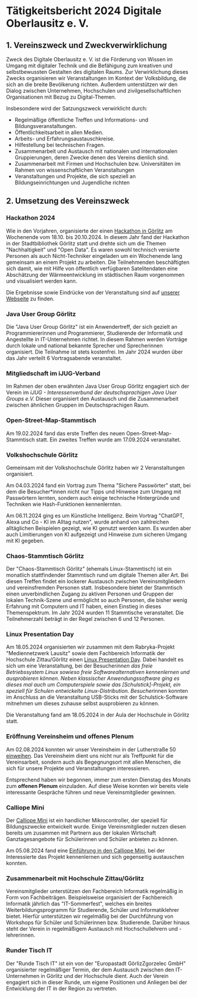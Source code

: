 # Tätigkeitsbericht 2024 Digitale Oberlausitz e. V.

## 1. Vereinszweck und Zweckverwirklichung

Zweck des Digitale Oberlausitz e. V. ist die Förderung von Wissen im Umgang mit digitaler Technik und die Befähigung zum
kreativen und selbstbewussten Gestalten des digitalen Raums. Zur Verwirklichung dieses Zwecks organisieren wir
Veranstaltungen im Kontext der Volksbildung, die sich an die breite Bevölkerung richten. Außerdem unterstützen wir den
Dialog zwischen Unternehmen, Hochschulen und zivilgesellschaftlichen Organisationen mit Bezug zu Digital-Themen.

Insbesondere wird der Satzungszweck verwirklicht durch:

- Regelmäßige öffentliche Treffen und Informations- und Bildungsveranstaltungen.
- Öffentlichkeitsarbeit in allen Medien.
- Arbeits- und Erfahrungsaustauschkreise.
- Hilfestellung bei technischen Fragen.
- Zusammenarbeit und Austausch mit nationalen und internationalen Gruppierungen, deren Zwecke denen des Vereins dienlich
  sind.
- Zusammenarbeit mit Firmen und Hochschulen bzw. Universitäten im Rahmen von wissenschaftlichen Veranstaltungen
- Veranstaltungen und Projekte, die sich speziell an Bildungseinrichtungen und Jugendliche richten

## 2. Umsetzung des Vereinszweck

### Hackathon 2024

Wie in den Vorjahren, organisierte der einen [Hackathon in Görlitz](/events/2024/hackathon_2024_10/) am Wochenende
vom 18.10. bis 20.10.2024. In diesem Jahr fand der Hackathon in der Stadtbibliothek Görlitz statt und drehte sich
um die Themen "Nachhaltigkeit" und "Open Data".
Es waren sowohl technisch versierte Personen als auch Nicht-Techniker eingeladen um ein Wochenende lang gemeinsam
an einem Projekt zu arbeiten. Die Teilnehmenden beschäftigten sich damit, wie mit Hilfe von
öffentlich verfügbaren Satelitendaten eine Abschätzung der Wärmeentwicklung im städtischen Raum
vorgenommen und visualisiert werden kann.

Die Ergebnisse sowie Eindrücke von der Veranstaltung sind auf [unserer Webseite](/news/2024/hackathon2024retro/) zu
finden.

### Java User Group Görlitz

Die "Java User Group Görlitz" ist ein Anwendertreff, der sich gezielt an Programmiererinnen und Programmierer,
Studierende der Informatik und Angestellte in IT-Unternehmen richtet. In diesem Rahmen werden Vorträge durch lokale und
national bekannte Sprecher und Sprecherinnen organisiert. Die Teilnahme ist stets kostenfrei. Im Jahr 2024 wurden über
das Jahr verteilt 6 Vortragsabende veranstaltet.

### Mitgliedschaft im iJUG-Verband

Im Rahmen der oben erwähnten Java User Group Görlitz engagiert sich der Verein im _iJUG - Interessenverbund der
deutschsprachigen Java User Groups e.V._ Dieser organisiert den Austausch und die Zusammenarbeit zwischen ähnlichen
Gruppen im Deutschsprachigen Raum.

### Open-Street-Map-Stammtisch

Am 19.02.2024 fand das erste Treffen des neuen Open-Street-Map-Stammtisch statt.
Ein zweites Treffen wurde am 17.09.2024 veranstaltet.

### Volkshochschule Görlitz

Gemeinsam mit der Volkshochschule Görlitz haben wir 2 Veranstaltungen organisiert.

Am 04.03.2024 fand ein Vortrag zum Thema "Sichere Passwörter" statt, bei dem die
Besucher*innen nicht nur Tipps und Hinweise zum Umgang mit Passwörtern lernten,
sondern auch einige technische Hintergründe und Techniken wie Hash-Funktionen kennenlernten.

Am 06.11.2024 ging es um Künstliche Intelligenz. Beim Vortrag "ChatGPT, Alexa und Co - KI im Alltag nutzen",
wurde anhand von zahlreichen alltäglichen Beispielen gezeigt, wie KI genutzt werden kann.
Es wurden aber auch Limitierungen von KI aufgezeigt und Hinweise zum sicheren
Umgang mit KI gegeben.

### Chaos-Stammtisch Görlitz

Der "Chaos-Stammtisch Görlitz" (ehemals Linux-Stammtisch) ist ein monatlich stattfindender Stammtisch rund um digitale
Themen aller Art. Bei diesen Treffen findet ein lockerer Austausch zwischen Vereinsmitgliedern und vereinsfremden
Personen statt. Insbesondere bietet der Stammtisch einen unverbindlichen Zugang zu aktiven Personen und Gruppen der
lokalen Technik-Szene und ermöglicht so auch Personen, die bisher wenig Erfahrung mit Computern und IT haben, einen
Einstieg in dieses Themenspektrum. Im Jahr 2024 wurden 11 Stammtische veranstaltet. Die Teilnehmerzahl beträgt in der
Regel zwischen 6 und 12 Personen.

### Linux Presentation Day

Am 18.05.2024 organisierten wir zusammen mit dem Rabryka-Projekt "Mediennetzwerk Lausitz" sowie
dem Fachbereich Informatik der Hochschule Zittau/Görlitz
einen [Linux Presentation Day](/events/2024/lpd_2024_05/). Dabei handelt es sich um
eine Veranstaltung, bei der Besucher*innen das freie Betriebssystem Linux sowieso freie
Softwarealternativen kennenlernen und ausprobieren können.
Neben klassischer Anwendungssoftware ging es dieses mal auch um Computerspiele sowie das [Schulstick]-Projekt,
ein speziell für Schulen entwickelte Linux-Distribution.
Besucher*innen konnten im Anschluss an die Veranstaltung USB-Sticks mit der Schulstick-Software
mitnehmen um dieses zuhause selbst ausprobieren zu können.

Die Veranstaltung fand am 18.05.2024 in der Aula der Hochschule in Görlitz statt.

### Eröffnung Vereinsheim und offenes Plenum

Am 02.08.2024 konnten wir unser Vereinsheim in der Lutherstraße 50 [einweihen](/events/2024/eroeffnung_vereinsheim/).
Das Vereinsheim dient uns nicht nur als Treffpunkt für die Vereinsarbeit, sondern auch als
Begegnungsort mit allen Menschen, die sich für unsere Projekte und Veranstaltungen interessieren.

Entsprechend haben wir begonnen, immer zum ersten Dienstag des Monats zum **offenen Plenum**
einzuladen. Auf diese Weise konnten wir bereits viele interessante Gespräche führen
und neue Vereinsmitglieder gewinnen.

### Calliope Mini

Der [Calliope Mini](https://calliope.cc/) ist ein handlicher Mikrocontroller,
der speziell für Bildungszwecke entwickelt wurde.
Einige Vereinsmitglieder nutzen diesen bereits um zusammen mit Partnern aus der
lokalen Wirtschaft Ganztagesangebote für Schülerinnen und Schüler anbieten zu können.

Am 05.08.2024 fand eine [Einführung in den Calliope Mini](/events/2024/vorstellung_calliope/),
bei der Interessierte das Projekt kennenlernen und sich gegenseitig austauschen konnten.

### Zusammenarbeit mit Hochschule Zittau/Görlitz

Vereinsmitglieder unterstützen den Fachbereich Informatik regelmäßig in Form von Fachbeiträgen. Beispielsweise
organisiert der Fachbereich Informatik jährlich das "IT-Sommerfest", welches ein breites Weiterbildungsprogramm für
Studierende, Schüler und Informatiklehrer bietet. Hierfür unterstützen wir regelmäßig bei der Durchführung von Workshops
für Schüler und Schülerinnen bzw. Studierende. Darüber hinaus steht der Verein in regelmäßigem Austausch mit
Hochschullehrern und - lehrerinnen.

### Runder Tisch IT

Der "Runde Tisch IT" ist ein von der "Europastadt GörlizZgorzelec GmbH" organisierter regelmäßiger Termin, der dem
Austausch zwischen den IT-Unternehmen in Görlitz und der Hochschule dient. Auch der Verein engagiert sich in dieser
Runde, um eigene Positionen und Anliegen bei der Entwicklung der IT in der Region zu vertreten.